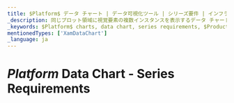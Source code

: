 ```yaml
---
title: $Platform$ データ チャート | データ可視化ツール | シリーズ要件 | インフラジスティックス
_description: 同じプロット領域に視覚要素の複数インスタンスを表示するデータ チャートを作成し、複合チャートビューを作成します。
_keywords: $Platform$ charts, data chart, series requirements, $ProductName$, Infragistics, $Platform$ チャート, データ チャート, シリーズ要件, インフラジスティックス
mentionedTypes: ['XamDataChart']
_language: ja
---
```

# $Platform$ Data Chart - Series Requirements
<!--
TODO port this topic without any samples

https://staging.infragistics.com/help/wpf/datachart-series-requirements -->
